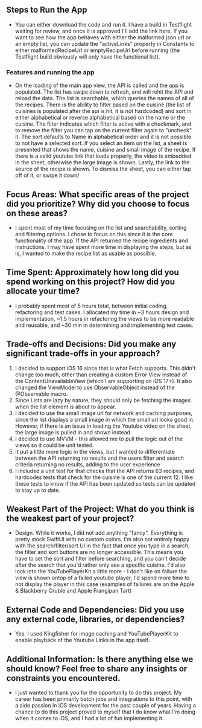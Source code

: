 ## Steps to Run the App
- You can either download the code and run it.  I have a build in Testflight waiting for review, and once it is approved I'll add the link here.  If you want to see how the app behaves with either the malformed json url or an empty list, you can update the "activeLinks" property in Constants to either malformedRecipeUrl or emptyRecipeUrl before running (the Testflight build obviously will only have the functional list).

### Features and running the app
- On the loading of the main app view, the API is called and the app is populated. The list has swipe down to refresh, and will rehit the API and reload the data.  The list is searchable, which queries the names of all of the recipes. There is the ability to filter based on the cuisine (the list of cuisines is populated after the api is hit, it is not hardcoded) and sort in either alphabetical or reverse alphabetical based on the name or the cuisine.  The filter indicates which filter is active with a checkmark, and to remove the filter you can tap on the current filter again to "uncheck" it.  The sort defaults to Name in alphabetical order and it is not possible to not have a selected sort.  If you select an item on the list, a sheet is presented that shows the name, cuisine and small image of the recipe.  If there is a valid youtube link that loads properly, the video is embedded in the sheet, otherwise the large image is shown.  Lastly, the link to the source of the recipe is shown.  To dismiss the sheet, you can either tap off of it, or swipe it down/

## Focus Areas: What specific areas of the project did you prioritize? Why did you choose to focus on these areas?
- I spent most of my time focusing on the list and searchability, sorting and filtering options. I chose to focus on this since it is the core functionality of the app. If the API returned the recipe ingredients and instructions, I may have spent more time in displaying the steps, but as is, I wanted to make the recipe list as usable as possible.

## Time Spent: Approximately how long did you spend working on this project? How did you allocate your time?
- I probably spent most of 5 hours total, between initial coding, refactoring and test cases. I allocated my time in ~3 hours design and implementation, ~1.5 hours in refactoring the views to be more readable and reusable, and ~30 min in determining and implementing test cases.

## Trade-offs and Decisions: Did you make any significant trade-offs in your approach?
1. I decided to support iOS 16 since that is what Fetch supports. This didn't change too much, other than creating a custom Error View instead of the ContentUnavailableView (which I am supporting on iOS 17+).  It also changed the ViewModel to use ObservableObject instead of the @Observable macro.
2. Since Lists are lazy by nature, they should only be fetching the images when the list element is about to appear. 
3. I decided to use the small image url for network and caching purposes, since the list displays a small image in which the small url looks good in. However, if there is an issue in loading the Youtube video on the sheet, the large image is pulled in and shown instead.
4. I decided to use MVVM - this allowed me to pull the logic out of the views so it could be unit tested.
5. It put a little more logic in the views, but I wanted to differentiate between the API returning no results and the users filter and search criteria returning no results, adding to the user experience
6. I included a unit test for that checks that the API returns 63 recipes, and hardcodes tests that check for the cuisine is one of the current 12.  I like these tests to know if the API has been updated so tests can be updated to stay up to date.

## Weakest Part of the Project: What do you think is the weakest part of your project?
- Design. While it works, I did not add anything "fancy". Everything is pretty stock SwiftUI with no custom colors. I'm also not entirely happy with the search/filter/sort UI in the fact that once you type in a search, the filter and sort buttons are no longer accessible.  This means you have to set the sort and filter before searching, and you can't decide after the search that you'd rather only see a specific cuisine.  I'd also look into the YouTubePlayerKit a little more - I don't like on failure the view is shown ontop of a failed youtube player, I'd spend more time to not display the player in this case (examples of failures are on the Apple & Blackberry Cruble and Apple Frangipan Tart)

## External Code and Dependencies: Did you use any external code, libraries, or dependencies?
- Yes.  I used Kingfisher for image caching and YouTubePlayerKit to enable playback of the Youtube Links in the app itself.

## Additional Information: Is there anything else we should know? Feel free to share any insights or constraints you encountered.
- I just wanted to thank you for the opportunity to do this project. My career has been primarily batch jobs and integrations to this point, with a side passion in iOS development for the past couple of years. Having a chance to do this project proved to myself that I do know what I'm doing when it comes to iOS, and I had a lot of fun implementing it.


